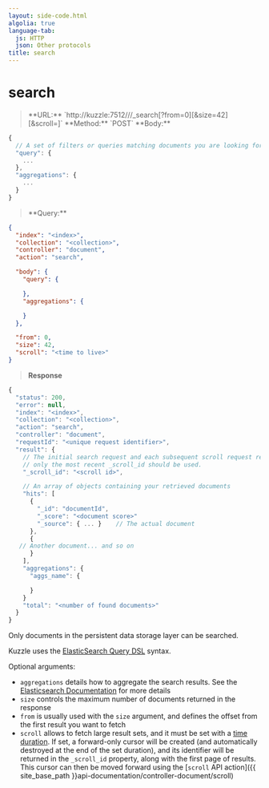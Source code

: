 ```yaml
---
layout: side-code.html
algolia: true
language-tab:
  js: HTTP
  json: Other protocols
title: search
---
```


# search


<blockquote class="js">
<p>
**URL:** `http://kuzzle:7512/<index>/<collection>/_search[?from=0][&size=42][&scroll=<time to live>]`  
**Method:** `POST`  
**Body:**
</p>
</blockquote>


```js
{
  // A set of filters or queries matching documents you are looking for.
  "query": {
    ...
  },
  "aggregations": {
    ...
  }
}
```


<blockquote class="json">
<p>
**Query:**
</p>
</blockquote>


```json
{
  "index": "<index>",
  "collection": "<collection>",
  "controller": "document",
  "action": "search",

  "body": {
    "query": {

    },
    "aggregations": {

    }
  },

  "from": 0,
  "size": 42,
  "scroll": "<time to live>"
}
```

>**Response**

```javascript
{
  "status": 200,
  "error": null,
  "index": "<index>",
  "collection": "<collection>",
  "action": "search",
  "controller": "document",
  "requestId": "<unique request identifier>",
  "result": {
    // The initial search request and each subsequent scroll request returns a new _scroll_id 
    // only the most recent _scroll_id should be used.
    "_scroll_id": "<scroll id>",

    // An array of objects containing your retrieved documents
    "hits": [
      {
        "_id": "documentId",
        "_score": "<document score>"
        "_source": { ... }    // The actual document
      },
      {
   // Another document... and so on
      }
    ],
    "aggregations": {
      "aggs_name": {

      }
    }
    "total": "<number of found documents>"
  }
}
```

Only documents in the persistent data storage layer can be searched.

Kuzzle uses the [ElasticSearch Query DSL](https://www.elastic.co/guide/en/elasticsearch/reference/5.x/query-dsl.html) syntax.

Optional arguments:

* `aggregations` details how to aggregate the search results. See the [Elasticsearch Documentation](https://www.elastic.co/guide/en/elasticsearch/reference/5.x/search-aggregations.html) for more details
* `size` controls the maximum number of documents returned in the response
* `from` is usually used with the `size` argument, and defines the offset from the first result you want to fetch
* `scroll` allows to fetch large result sets, and it must be set with a [time duration](https://www.elastic.co/guide/en/elasticsearch/reference/current/common-options.html#time-units). If set, a forward-only cursor will be created (and automatically destroyed at the end of the set duration), and its identifier will be returned in the `_scroll_id` property, along with the first page of results. This cursor can then be moved forward using the [`scroll` API action]({{ site_base_path }}api-documentation/controller-document/scroll)
